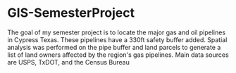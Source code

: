 # GIS-SemesterProject
The goal of my semester project is to locate the major gas and oil pipelines in Cypress Texas. These pipelines have a 330ft safety buffer added. Spatial analysis was performed on the pipe buffer and land parcels to generate a list of land owners affected by the region's gas pipelines. Main data sources are USPS, TxDOT, and the Census Bureau
